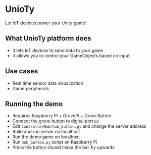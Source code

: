 # UnioTy
Let IoT devices power your Unity game!

## What UnioTy platform does
- It lets IoT devices to send data to your game
- It allows you to control your GameObjects based on input

## Use cases
- Real time sensor data visualization
- Game peripherals

## Running the demo
- Requires Raspberry Pi + GrovePi + Grove Button
- Connect the grove button to digital port `D3`
- Edit `ControllerHub/hub_button.py` and change the server address
- Build and run server on localhost
- Run the demo game on localhost
- Run `hub_button.py` script on Raspberry Pi
- Press the button should make the ball fly upwards
